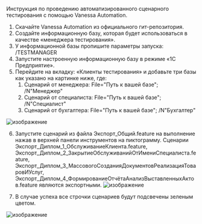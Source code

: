 Инструкция по проведению автоматизированного сценарного тестирования с помощью Vanessa Automation.
1.	Скачайте Vanessa Automation из официального гит-репозитория.
2.	Создайте информационную базу, которая будет использоваться в качестве «менеджера тестирования».
3.	У информационной базы пропишите параметры запуска: /TESTMANAGER
4.	Запустите настроенную информационную базу в режиме «1С Предприятие».
5.	Перейдите на вкладку: «Клиенты тестирования» и добавьте три базы как указано на картинке ниже, где:
    1.	Сценарий от менеджера: File="Путь к вашей базе";   /N"Менеджер"
    2.	Сценарий от специалиста: File="Путь к вашей базе";   /N"Специалист"
    3.	Сценарий от бухгалтера: File="Путь к вашей базе";   /N"Бухгалтер"
       
![изображение](https://github.com/user-attachments/assets/1975e625-da8f-4f0b-b5a4-2f0c6c8750d6)

6.	Запустите сценарий из файла Экспорт_Общий.feature на выполнение нажав в верхней панели инструментов на пиктограмму.
    Сценарии Экспорт_Диплом_1_ОбслуживаниеКлиента.feature, Экспорт_Диплом_2_ЗакрытиеОбслуживанийОтИмениСпециалиста.feature,
    Экспорт_Диплом_3_МассовогоСозданияДокументовРеализацияТоваровИУслуг, Экспорт_Диплом_4_ФормированиеОтчётаАнализВыставленныхАктов.feature являются экспортными.
 ![изображение](https://github.com/user-attachments/assets/59bfdcdd-67ef-4207-bf7e-f0dd2ddf79e5)

8.	В случае успеха все строчки сценариев будут подсвечены зеленым цветом.
 
![изображение](https://github.com/user-attachments/assets/db611bb0-823a-490f-8a1d-d9d22f88a5fd)

